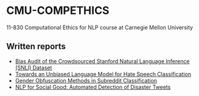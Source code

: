 # CMU-COMPETHICS
11-830 Computational Ethics for NLP course at Carnegie Mellon University

## Written reports
- [Bias Audit of the Crowdsourced Stanford Natural Language Inference (SNLI) Dataset](https://github.com/athiyadeviyani/CMU-COMPETHICS/blob/main/hw1/11830_hw1_report_AthiyaDeviyani.pdf)
- [Towards an Unbiased Language Model for Hate Speech Classification](https://github.com/athiyadeviyani/CMU-COMPETHICS/blob/main/hw2/Athiya_Deviyani_hw2.pdf)
- [Gender Obfuscation Methods in Subreddit Classification](https://github.com/athiyadeviyani/CMU-COMPETHICS/blob/main/hw3/Athiya_Deviyani_hw3.pdf)
- [NLP for Social Good: Automated Detection of Disaster Tweets](https://github.com/athiyadeviyani/CMU-COMPETHICS/blob/main/hw4/Athiya_Deviyani_hw4.pdf)
